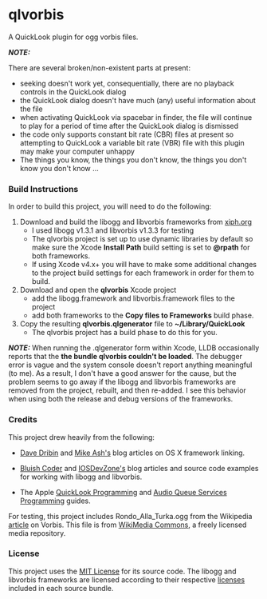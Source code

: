qlvorbis
========

A QuickLook plugin for ogg vorbis files.

***NOTE:***

There are several broken/non-existent parts at present:

- seeking doesn't work yet, consequentially, there are no playback controls in the QuickLook dialog
- the QuickLook dialog doesn't have much (any) useful information about the file
- when activating QuickLook via spacebar in finder, the file will continue to play for a period of time after the QuickLook dialog is dismissed
- the code only supports constant bit rate (CBR) files at present so attempting to QuickLook a variable bit rate (VBR) file with this plugin may make your computer unhappy
- The things you know, the things you don't know, the things you don't know you don't know … 

### Build Instructions
In order to build this project, you will need to do the following:

1. Download and build the libogg and libvorbis frameworks from [xiph.org](http://xiph.org/downloads/)
	- I used libogg v1.3.1 and libvorbis v1.3.3 for testing
	- The qlvorbis project is set up to use dynamic libraries by default so make sure the Xcode **Install Path** build setting is set to **@rpath** for both frameworks.
	- If using Xcode v4.x+ you will have to make some additional changes to the project build settings for each framework in order for them to build.
2. Download and open the **qlvorbis** Xcode project
	- add the libogg.framework and libvorbis.framework files to the project
	- add both frameworks to the **Copy files to Frameworks** build phase.
3. Copy the resulting **qlvorbis.qlgenerator** file to **~/Library/QuickLook**
	- The qlvorbis project has a build phase to do this for you.

***NOTE:*** When running the .qlgenerator form within Xcode, LLDB occasionally reports that the **the bundle qlvorbis couldn't be loaded**. The debugger error is vague and the system console doesn't report anything meaningful (to me). As a result, I don't have a good answer for the cause, but the problem seems to go away if the libogg and libvorbis frameworks are removed from the project, rebuilt, and then re-added. I see this behavior when using both the release and debug versions of the frameworks.  

### Credits
This project drew heavily from the following:

- [Dave Dribin](http://www.dribin.org/dave/blog/archives/2009/11/15/rpath/) and [Mike Ash's](http://www.mikeash.com/pyblog/friday-qa-2009-11-06-linking-and-install-names.html) blog articles on OS X framework linking.

- [Bluish Coder](http://bluishcoder.co.nz/tags/ogg/) and [IOSDevZone's](https://github.com/iosdevzone/IDZAQAudioPlayer) blog articles and source code examples for working with libogg and libvorbis.

- The Apple [QuickLook Programming](https://developer.apple.com/library/mac/documentation/userexperience/conceptual/quicklook_programming_guide/Introduction/Introduction.html) and [Audio Queue Services Programming](https://developer.apple.com/library/mac/documentation/MusicAudio/Conceptual/AudioQueueProgrammingGuide/Introduction/Introduction.html) guides.

For testing, this project includes Rondo_Alla_Turka.ogg from the Wikipedia [article](http://en.wikipedia.org/wiki/File:Rondo_Alla_Turka.ogg) on Vorbis. This file is from [WikiMedia Commons](http://commons.wikimedia.org/wiki/Main_Page), a freely licensed media repository.

### License
This project uses the [MIT License](http://opensource.org/licenses/MIT) for its source code. The libogg and libvorbis frameworks are licensed according to their respective [licenses](http://www.xiph.org/licenses/bsd/) included in each source bundle.